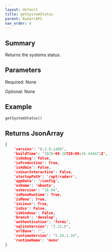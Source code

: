 ```yaml
---
layout: default
title: getSystemStatus
parent: RadarrAPI
nav_order: 4
---
```


## Summary

Returns the systems status.

## Parameters

Required: None

Optional: None

## Example

```python
getSystemStatus()
```

## Returns JsonArray

```json
{
    'version': '0.2.0.1480',
    'buildTime': '2020-04-28T20:00:56.444971Z', 
    'isDebug': False, 
    'isProduction': True, 
    'isAdmin': False, 
    'isUserInteractive': False, 
    'startupPath': '/opt/radarr', 
    'appData': '/config', 
    'osName': 'ubuntu', 
    'osVersion': '18.04', 
    'isMonoRuntime': True, 
    'isMono': True, 
    'isLinux': True, 
    'isOsx': False, 
    'isWindows': False, 
    'branch': 'develop', 
    'authentication': 'forms', 
    'sqliteVersion': '3.22.0', 
    'urlBase': '', 
    'runtimeVersion': '5.20.1.34', 
    'runtimeName': 'mono'
}
```
